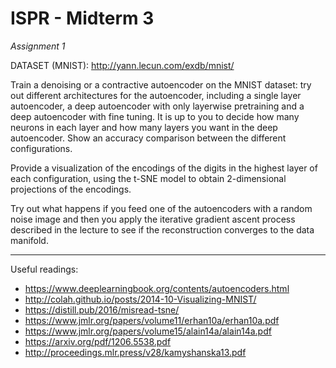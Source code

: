 # ISPR - Midterm 3

*Assignment 1*

DATASET (MNIST): http://yann.lecun.com/exdb/mnist/

Train a denoising or a contractive autoencoder on the MNIST dataset: try out different architectures for the autoencoder, including a single layer autoencoder, a deep autoencoder with only layerwise pretraining and a deep autoencoder with fine tuning. It is up to you to decide how many neurons in each layer and how many layers you want in the deep autoencoder. Show an accuracy comparison between the different configurations.

Provide a visualization of the encodings of the digits in the highest layer of each configuration, using the t-SNE model to obtain 2-dimensional projections of the encodings.

Try out what happens if you feed one of the autoencoders with a random noise image and then you apply the iterative gradient ascent process described in the lecture to see if the reconstruction converges to the data manifold.

***

Useful readings:
- https://www.deeplearningbook.org/contents/autoencoders.html
- http://colah.github.io/posts/2014-10-Visualizing-MNIST/
- https://distill.pub/2016/misread-tsne/
- https://www.jmlr.org/papers/volume11/erhan10a/erhan10a.pdf
- https://www.jmlr.org/papers/volume15/alain14a/alain14a.pdf
- https://arxiv.org/pdf/1206.5538.pdf
- http://proceedings.mlr.press/v28/kamyshanska13.pdf